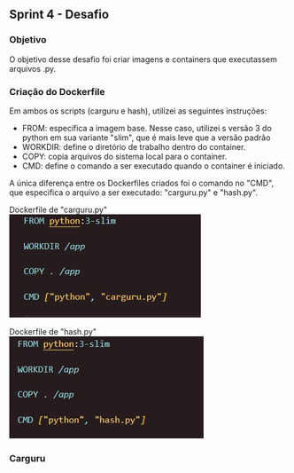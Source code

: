 ##   Sprint 4 - Desafio 

### Objetivo
O objetivo desse desafio foi criar imagens e containers que executassem arquivos .py.


### Criação do Dockerfile
Em ambos os scripts (carguru e hash), utilizei as seguintes instruções:

* FROM: especifica a imagem base. Nesse caso, utilizei s versão 3 do python em sua variante "slim", que é mais leve que a versão padrão
* WORKDIR: define o diretório de trabalho dentro do container.
* COPY: copia arquivos do sistema local para o container.
* CMD: define o comando a ser executado quando o container é iniciado.

A única diferença entre os Dockerfiles criados foi o comando no "CMD", que especifica o arquivo a ser executado: "carguru.py" e "hash.py".

Dockerfile de "carguru.py"
![Alt text](../evidencias/dockerfile_carguru.jpg)

Dockerfile de "hash.py"
 ![Alt text](../evidencias/dockerfile_hash.jpg)


### Carguru


